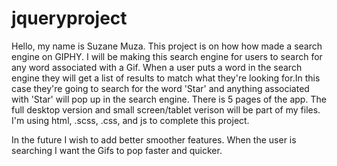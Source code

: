 # jqueryproject
Hello, my name is Suzane Muza. This project is on how how made a search engine on GIPHY. I will be making this search engine for users to search for any word associated with a Gif. When a user puts a word in the search engine they will get a list of results to match what they're looking for.In this case they're going to search for the word 'Star' and anything associated with 'Star' will pop up in the search engine. There is 5 pages of the app. The full desktop version and small screen/tablet verison will be part of my files. I'm using html, .scss, .css, and js to complete this project.

In the future I wish to add better smoother features. When the user is searching I want the Gifs to pop faster and quicker.
